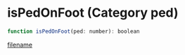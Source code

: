 # isPedOnFoot (Category ped)

```js
function isPedOnFoot(ped: number): boolean
```

[filename](isPedOnFoot_m.md ':include')